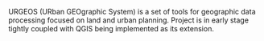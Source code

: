 URGEOS (URban GEOgraphic System) is a set of tools for geographic data processing focused on land and urban planning. Project is in early stage tightly coupled with QGIS being implemented as its extension.
